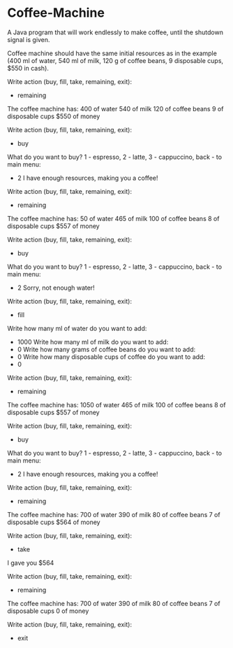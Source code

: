 # Coffee-Machine
A Java program that will work endlessly to make coffee, until the shutdown signal is given.

Coffee machine should have the same initial resources as in the example (400 ml of water, 540 ml of milk, 120 g of coffee beans, 9 disposable cups, $550 in cash).


Write action (buy, fill, take, remaining, exit): 
- remaining

The coffee machine has:
400 of water
540 of milk
120 of coffee beans
9 of disposable cups
$550 of money

Write action (buy, fill, take, remaining, exit): 
- buy

What do you want to buy? 1 - espresso, 2 - latte, 3 - cappuccino, back - to main menu: 
- 2
I have enough resources, making you a coffee!

Write action (buy, fill, take, remaining, exit): 
- remaining

The coffee machine has:
50 of water
465 of milk
100 of coffee beans
8 of disposable cups
$557 of money

Write action (buy, fill, take, remaining, exit): 
- buy

What do you want to buy? 1 - espresso, 2 - latte, 3 - cappuccino, back - to main menu: 
- 2
Sorry, not enough water!

Write action (buy, fill, take, remaining, exit): 
- fill

Write how many ml of water do you want to add: 
- 1000
Write how many ml of milk do you want to add: 
- 0
Write how many grams of coffee beans do you want to add: 
- 0
Write how many disposable cups of coffee do you want to add: 
- 0

Write action (buy, fill, take, remaining, exit): 
- remaining

The coffee machine has:
1050 of water
465 of milk
100 of coffee beans
8 of disposable cups
$557 of money

Write action (buy, fill, take, remaining, exit): 
- buy

What do you want to buy? 1 - espresso, 2 - latte, 3 - cappuccino, back - to main menu: 
- 2
I have enough resources, making you a coffee!

Write action (buy, fill, take, remaining, exit): 
- remaining

The coffee machine has:
700 of water
390 of milk
80 of coffee beans
7 of disposable cups
$564 of money

Write action (buy, fill, take, remaining, exit): 
- take

I gave you $564

Write action (buy, fill, take, remaining, exit): 
- remaining

The coffee machine has:
700 of water
390 of milk
80 of coffee beans
7 of disposable cups
0 of money

Write action (buy, fill, take, remaining, exit): 
- exit
